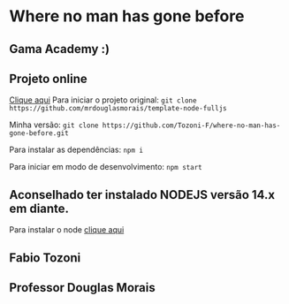# Where no man has gone before
## Gama Academy :)
## Projeto online
[Clique aqui](links)
Para iniciar o projeto original:
`git clone https://github.com/mrdouglasmorais/template-node-fulljs`

Minha versão:
`git clone https://github.com/Tozoni-F/where-no-man-has-gone-before.git`


Para instalar as dependências:
`npm i`

Para iniciar em modo de desenvolvimento:
`npm start`

## Aconselhado ter instalado NODEJS versão 14.x em diante.

Para instalar o node [clique aqui](https://nodejs.org/en/)
## Fabio Tozoni
## Professor Douglas Morais